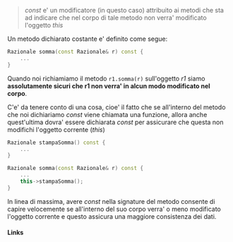 >*const* e' un modificatore (in questo caso) attribuito ai metodi che sta ad indicare che nel corpo di tale metodo non verra' modificato l'oggetto *this*

Un metodo dichiarato costante e' definito come segue:
```cpp
Razionale somma(const Razionale& r) const {
	...
}
```
Quando noi richiamiamo il metodo ``r1.somma(r)`` sull'oggetto *r1* siamo **assolutamente sicuri che r1 non verra' in alcun modo modificato nel corpo**.

C'e' da tenere conto di una cosa, cioe' il fatto che se all'interno del metodo che noi dichiariamo *const* viene chiamata una funzione, allora anche quest'ultima dovra' essere dichiarata *const* per assicurare che questa non modifichi l'oggetto corrente (*this*)

```cpp
Razionale stampaSomma() const {
	...
}

Razionale somma(const Razionale& r) const {
	...
	this->stampaSomma();
}
```

In linea di massima, avere *const* nella signature del metodo consente di capire velocemente se all'interno del suo corpo verra' o meno modificato l'oggetto corrente e questo assicura una maggiore consistenza dei dati.

#### Links